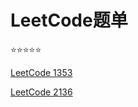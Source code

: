 # LeetCode题单

:star::star::star::star::star:

[LeetCode 1353](https://leetcode.cn/problems/maximum-number-of-events-that-can-be-attended/)

[LeetCode 2136](https://leetcode.cn/problems/earliest-possible-day-of-full-bloom/)
